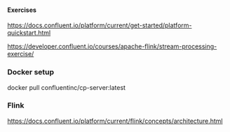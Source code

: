 
#### Exercises

https://docs.confluent.io/platform/current/get-started/platform-quickstart.html

https://developer.confluent.io/courses/apache-flink/stream-processing-exercise/

### Docker setup

docker pull confluentinc/cp-server:latest

### Flink

https://docs.confluent.io/platform/current/flink/concepts/architecture.html
